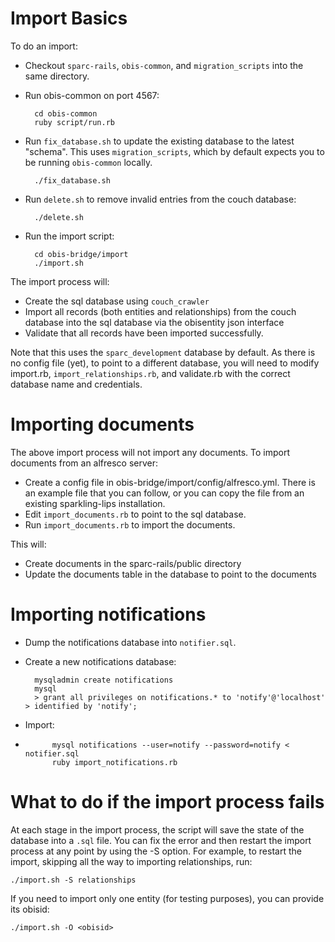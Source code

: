 # Import Basics #

To do an import:

* Checkout `sparc-rails`, `obis-common`, and `migration_scripts` into
  the same directory.

* Run obis-common on port 4567:

        cd obis-common
        ruby script/run.rb

* Run `fix_database.sh` to update the existing database to the latest
  "schema".  This uses `migration_scripts`, which by default expects you
  to be running `obis-common` locally.

        ./fix_database.sh

* Run `delete.sh` to remove invalid entries from the couch database:

        ./delete.sh

* Run the import script:

        cd obis-bridge/import
        ./import.sh

The import process will:

* Create the sql database using `couch_crawler`
* Import all records (both entities and relationships) from the couch
  database into the sql database via the obisentity json interface
* Validate that all records have been imported successfully.

Note that this uses the `sparc_development` database by default.  As
there is no config file (yet), to point to a different database, you
will need to modify import.rb, `import_relationships.rb`, and
validate.rb with the correct database name and credentials.


# Importing documents #

The above import process will not import any documents.  To import
documents from an alfresco server:

* Create a config file in obis-bridge/import/config/alfresco.yml.  There
  is an example file that you can follow, or you can copy the file from
  an existing sparkling-lips installation.
* Edit `import_documents.rb` to point to the sql database.
* Run `import_documents.rb` to import the documents.

This will:

* Create documents in the sparc-rails/public directory
* Update the documents table in the database to point to the documents


# Importing notifications #

* Dump the notifications database into `notifier.sql`.

* Create a new notifications database:

        mysqladmin create notifications
        mysql
        > grant all privileges on notifications.* to 'notify'@'localhost' > identified by 'notify';

* Import:
* 
            mysql notifications --user=notify --password=notify < notifier.sql
            ruby import_notifications.rb


# What to do if the import process fails #

At each stage in the import process, the script will save the state of
the database into a `.sql` file.  You can fix the error and then restart
the import process at any point by using the -S option.  For example, to
restart the import, skipping all the way to importing relationships,
run:

    ./import.sh -S relationships

If you need to import only one entity (for testing purposes), you can
provide its obisid:

    ./import.sh -O <obisid>

